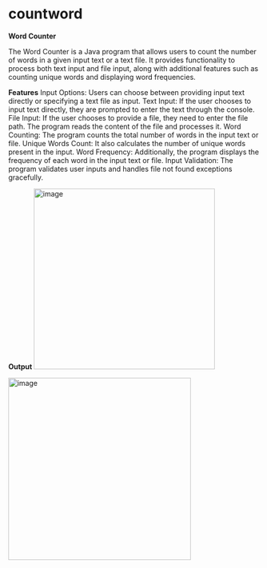 # countword
**Word Counter**

The Word Counter is a Java program that allows users to count the number of words in a given input text or a text file. It provides functionality to process both text input and file input, along with additional features such as counting unique words and displaying word frequencies.

**Features**
Input Options: Users can choose between providing input text directly or specifying a text file as input.
Text Input: If the user chooses to input text directly, they are prompted to enter the text through the console.
File Input: If the user chooses to provide a file, they need to enter the file path. The program reads the content of the file and processes it.
Word Counting: The program counts the total number of words in the input text or file.
Unique Words Count: It also calculates the number of unique words present in the input.
Word Frequency: Additionally, the program displays the frequency of each word in the input text or file.
Input Validation: The program validates user inputs and handles file not found exceptions gracefully.


**Output**
<img width="362" alt="image" src="https://github.com/LEKHASELVARAJU/countword/assets/108514177/8e4dfd64-1d35-493c-8c45-e03cc0e119e8">

<img width="365" alt="image" src="https://github.com/LEKHASELVARAJU/countword/assets/108514177/6f5a27ff-064f-4ba1-b071-bc86fa627301">

